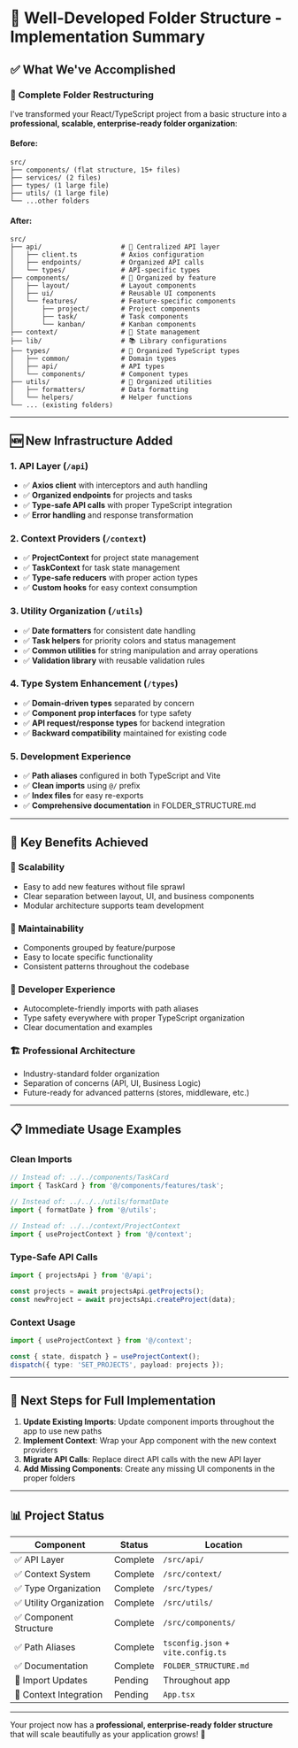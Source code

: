 # 🚀 Well-Developed Folder Structure - Implementation Summary

## ✅ What We've Accomplished

### 📁 **Complete Folder Restructuring**

I've transformed your React/TypeScript project from a basic structure into a **professional, scalable, enterprise-ready folder organization**:

#### **Before:**
```
src/
├── components/ (flat structure, 15+ files)
├── services/ (2 files)
├── types/ (1 large file)
├── utils/ (1 large file)
└── ...other folders
```

#### **After:**
```
src/
├── api/                    # 🔗 Centralized API layer
│   ├── client.ts           # Axios configuration
│   ├── endpoints/          # Organized API calls
│   └── types/              # API-specific types
├── components/             # 🧩 Organized by feature
│   ├── layout/             # Layout components
│   ├── ui/                 # Reusable UI components
│   └── features/           # Feature-specific components
│       ├── project/        # Project components
│       ├── task/           # Task components
│       └── kanban/         # Kanban components
├── context/                # 🏪 State management
├── lib/                    # 📚 Library configurations
├── types/                  # 📝 Organized TypeScript types
│   ├── common/             # Domain types
│   ├── api/                # API types
│   └── components/         # Component types
├── utils/                  # 🔧 Organized utilities
│   ├── formatters/         # Data formatting
│   └── helpers/            # Helper functions
└── ... (existing folders)
```

---

## 🆕 **New Infrastructure Added**

### 1. **API Layer** (`/api`)
- ✅ **Axios client** with interceptors and auth handling
- ✅ **Organized endpoints** for projects and tasks
- ✅ **Type-safe API calls** with proper TypeScript integration
- ✅ **Error handling** and response transformation

### 2. **Context Providers** (`/context`)
- ✅ **ProjectContext** for project state management
- ✅ **TaskContext** for task state management
- ✅ **Type-safe reducers** with proper action types
- ✅ **Custom hooks** for easy context consumption

### 3. **Utility Organization** (`/utils`)
- ✅ **Date formatters** for consistent date handling
- ✅ **Task helpers** for priority colors and status management
- ✅ **Common utilities** for string manipulation and array operations
- ✅ **Validation library** with reusable validation rules

### 4. **Type System Enhancement** (`/types`)
- ✅ **Domain-driven types** separated by concern
- ✅ **Component prop interfaces** for type safety
- ✅ **API request/response types** for backend integration
- ✅ **Backward compatibility** maintained for existing code

### 5. **Development Experience** 
- ✅ **Path aliases** configured in both TypeScript and Vite
- ✅ **Clean imports** using `@/` prefix
- ✅ **Index files** for easy re-exports
- ✅ **Comprehensive documentation** in FOLDER_STRUCTURE.md

---

## 🎯 **Key Benefits Achieved**

### **🚀 Scalability**
- Easy to add new features without file sprawl
- Clear separation between layout, UI, and business components
- Modular architecture supports team development

### **🔧 Maintainability**  
- Components grouped by feature/purpose
- Easy to locate specific functionality
- Consistent patterns throughout the codebase

### **👥 Developer Experience**
- Autocomplete-friendly imports with path aliases
- Type safety everywhere with proper TypeScript organization
- Clear documentation and examples

### **🏗️ Professional Architecture**
- Industry-standard folder organization
- Separation of concerns (API, UI, Business Logic)
- Future-ready for advanced patterns (stores, middleware, etc.)

---

## 📋 **Immediate Usage Examples**

### **Clean Imports**
```typescript
// Instead of: ../../components/TaskCard
import { TaskCard } from '@/components/features/task';

// Instead of: ../../../utils/formatDate
import { formatDate } from '@/utils';

// Instead of: ../../context/ProjectContext
import { useProjectContext } from '@/context';
```

### **Type-Safe API Calls**
```typescript
import { projectsApi } from '@/api';

const projects = await projectsApi.getProjects();
const newProject = await projectsApi.createProject(data);
```

### **Context Usage**
```typescript
import { useProjectContext } from '@/context';

const { state, dispatch } = useProjectContext();
dispatch({ type: 'SET_PROJECTS', payload: projects });
```

---

## 🚧 **Next Steps for Full Implementation**

1. **Update Existing Imports**: Update component imports throughout the app to use new paths
2. **Implement Context**: Wrap your App component with the new context providers
3. **Migrate API Calls**: Replace direct API calls with the new API layer
4. **Add Missing Components**: Create any missing UI components in the proper folders

---

## 📊 **Project Status**

| Component | Status | Location |
|-----------|--------|----------|
| ✅ API Layer | Complete | `/src/api/` |
| ✅ Context System | Complete | `/src/context/` |
| ✅ Type Organization | Complete | `/src/types/` |
| ✅ Utility Organization | Complete | `/src/utils/` |
| ✅ Component Structure | Complete | `/src/components/` |
| ✅ Path Aliases | Complete | `tsconfig.json` + `vite.config.ts` |
| ✅ Documentation | Complete | `FOLDER_STRUCTURE.md` |
| 🔄 Import Updates | Pending | Throughout app |
| 🔄 Context Integration | Pending | `App.tsx` |

---

Your project now has a **professional, enterprise-ready folder structure** that will scale beautifully as your application grows! 🎉
